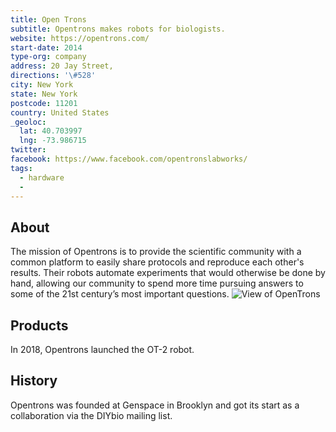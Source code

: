 ```yaml
---
title: Open Trons
subtitle: Opentrons makes robots for biologists.
website: https://opentrons.com/
start-date: 2014
type-org: company
address: 20 Jay Street,
directions: '\#528'
city: New York
state: New York
postcode: 11201
country: United States
_geoloc:
  lat: 40.703997
  lng: -73.986715
twitter:
facebook: https://www.facebook.com/opentronslabworks/
tags:
  - hardware
  -
---
```


## About
The mission of Opentrons is to provide the scientific community with a common platform to easily share protocols and reproduce each other's results. Their robots automate experiments that would otherwise be done by hand, allowing our community to spend more time pursuing answers to some of the 21st century’s most important questions.
<img src="https://sphere.diybio.org/startups/OpenTrons/pedestal.jpg" class="ui image fluid small-padded" alt="View of OpenTrons" />


## Products
In 2018, Opentrons launched the OT-2 robot.

## History
Opentrons was founded at Genspace in Brooklyn and got its start as a collaboration via the DIYbio mailing list.
